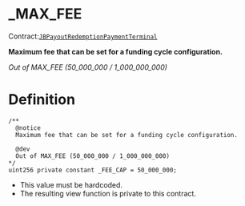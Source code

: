 # _MAX_FEE

Contract:[`JBPayoutRedemptionPaymentTerminal`](/api/contracts/or-abstract/jbpayoutredemptionpaymentterminal/README.md)​‌

**Maximum fee that can be set for a funding cycle configuration.** 

_Out of MAX_FEE (50_000_000 / 1_000_000_000)_

# Definition

```solidity
/**
  @notice
  Maximum fee that can be set for a funding cycle configuration.

  @dev
  Out of MAX_FEE (50_000_000 / 1_000_000_000)
*/
uint256 private constant _FEE_CAP = 50_000_000;
```

* This value must be hardcoded.
* The resulting view function is private to this contract.
